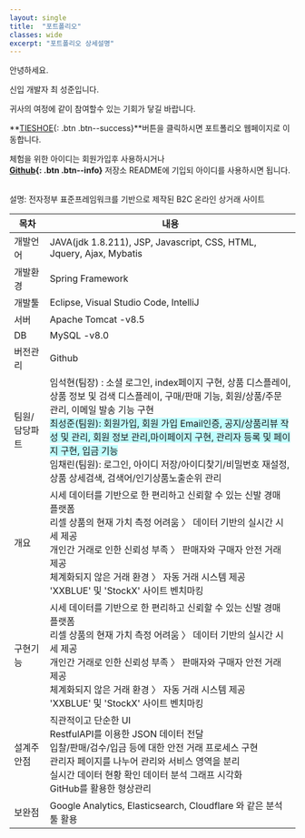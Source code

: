 ```yaml
---
layout: single
title:  "포트폴리오"
classes: wide
excerpt: "포트폴리오 상세설명"
---
```


안녕하세요. 

신입 개발자 최 성준입니다.

귀사의 여정에 같이 참여할수 있는 기회가 닿길 바랍니다.

**[TIESHOE](https://3eea-122-41-53-2.ngrok-free.app/){: .btn .btn--success}**버튼을 클릭하시면 포트폴리오 웹페이지로 이동합니다.

체험을 위한 아이디는 회원가입후 사용하시거나<br> 
**[Github](https://github.com/rotoql00/ezen03){: .btn .btn--info}** 저장소  README에 기입되 아이디를 사용하시면 됩니다.

<!--
## 프로젝트명 : [TIESHOE](https://3eea-122-41-53-2.ngrok-free.app/){: .btn .btn--success} ,   [Github](https://github.com/rotoql00/ezen03){: .btn .btn--info}
-->
<br/>
설명: 전자정부 표준프레임워크를 기반으로 제작된 B2C 온라인 상거래 사이트

| 목차 | 내용 |
| ---- | ---- |
| 개발언어 | JAVA(jdk 1.8.211), JSP, Javascript, CSS, HTML, Jquery, Ajax, Mybatis |
| 개발환경 | Spring Framework |
| 개발툴 | Eclipse, Visual Studio Code, IntelliJ |
| 서버 | Apache Tomcat -v8.5 |
| DB | MySQL -v8.0 |
| 버전관리 | Github |
| 팀원/담당파트 | 임석현(팀장) : 소셜 로그인, index페이지 구현, 상품 디스플레이, 상품 정보 및 검색 디스플레이, 구매/판매 기능,   회원/상품/주문 관리, 이메일 발송 기능 구현<span style="background-color:#C0FFFF">  <br>  최성준(팀원): 회원가입, 회원 가입 Email인증, 공지/상품리뷰 작성 및 관리, 회원 정보 관리,마이페이지 구현, 관리자 등록 및 페이지 구현, 입금 기능  <br></span>임채린(팀원): 로그인, 아이디 저장/아이디찾기/비밀번호 재설정, 상품 상세검색, 검색어/인기상품노출순위 관리 |
| 개요 | 시세 데이터를 기반으로 한 편리하고 신뢰할 수 있는 신발 경매 플랫폼<br>리셀 상품의 현재 가치 측정 어려움 〉 데이터 기반의 실시간 시세 제공<br>개인간 거래로 인한 신뢰성 부족 〉 판매자와 구매자 안전 거래 제공<br>체계화되지 않은 거래 환경 〉 자동 거래 시스템 제공<br>'XXBLUE' 및 'StockX' 사이트 벤치마킹 |
| 구현기능 | 시세 데이터를 기반으로 한 편리하고 신뢰할 수 있는 신발 경매 플랫폼<br>리셀 상품의 현재 가치 측정 어려움 〉 데이터 기반의 실시간 시세 제공<br>개인간 거래로 인한 신뢰성 부족 〉 판매자와 구매자 안전 거래 제공<br>체계화되지 않은 거래 환경 〉 자동 거래 시스템 제공<br>'XXBLUE' 및 'StockX' 사이트 벤치마킹 |
| 설계주안점 | 직관적이고 단순한 UI<br>RestfulAPI를 이용한 JSON 데이터 전달<br>입찰/판매/검수/입금 등에 대한 안전 거래 프로세스 구현<br>관리자 페이지를 나누어 관리와 서비스 영역을 분리<br>실시간 데이터 현황 확인 데이터 분석 그래프 시각화<br>GitHub를 활용한 형상관리 |
| 보완점 | Google Analytics, Elasticsearch, Cloudflare 와 같은 분석 툴 활용 |
